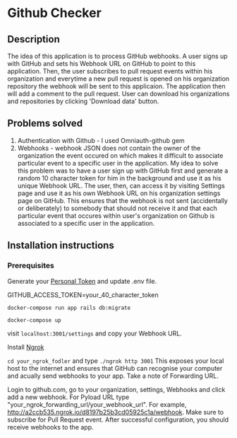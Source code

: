 # Github Checker

## Description
The idea of this application is to process GitHub webhooks. A user signs up with GitHub and sets his Webhook URL on GitHub to point to this application. Then, the user subscribes to pull request events within his organization and everytime a new pull request is opened on his organization repository the webhook will be sent to this applicaion. The application then will add a comment to the pull request. User can download his organizations and repositories by clicking 'Download data' button.

## Problems solved
1. Authentication with Github - I used Omniauth-github gem
2. Webhooks - webhook JSON does not contain the owner of the organization the event occured on which makes it difficult to associate particular event to a specific user in the application. My idea to solve this problem was to have a user sign up with GitHub first and generate a random 10 character token for him in the background and use it as his unique Webhook URL. The user, then, can access it by visiting Settings page and use it as his own Webhook URL on his organization settings page on GitHub. This ensures that the webhook is not sent (accidentally or deliberately) to somebody that should not receive it and that each particular event that occures within user's organization on Github is associated to a specific user in the application.

## Installation instructions
### Prerequisites

Generate your [Personal Token](https://github.com/settings/tokens) and update .env file.

GITHUB_ACCESS_TOKEN=your_40_character_token

```docker-compose run app rails db:migrate```

```docker-compose up```

visit ```localhost:3001/settings``` and copy your Webhook URL.

Install [Ngrok](https://ngrok.com/)

```cd your_ngrok_fodler``` and type ```./ngrok http 3001``` This exposes your local host to the internet and ensures that GitHub can recognise your computer and acually send webhooks to your app. Take a note of Forwarding URL.

Login to github.com, go to your organization, settings, Webhooks and click add a new webhook. For Pyload URL type "your_ngrok_forwarding_url/your_webhook_url". For example, http://a2ccb535.ngrok.io/d8197b25b3cd05925c1a/webhook. Make sure to subscribe for Pull Request event. After successful configuration, you should receive webhooks to the app.


